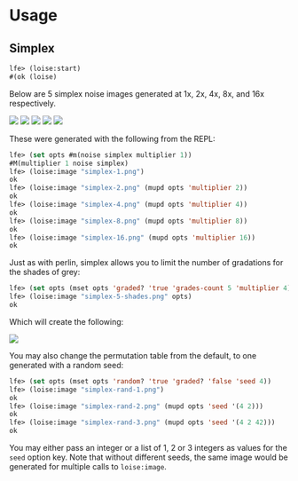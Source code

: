 # Usage

## Simplex

``` cl
lfe> (loise:start)
#(ok (loise)
```

Below are 5 simplex noise images generated at 1x, 2x, 4x, 8x, and 16x respectively.

<img src="../priv/images/simplex-1.png" />

<img src="../priv/images/simplex-2.png" />

<img src="../priv/images/simplex-4.png" />

<img src="../priv/images/simplex-8.png" />

<img src="../priv/images/simplex-16.png" />

These were generated with the following from the REPL:

```cl
lfe> (set opts #m(noise simplex multiplier 1))
#M(multiplier 1 noise simplex)
lfe> (loise:image "simplex-1.png")
ok
lfe> (loise:image "simplex-2.png" (mupd opts 'multiplier 2))
ok
lfe> (loise:image "simplex-4.png" (mupd opts 'multiplier 4))
ok
lfe> (loise:image "simplex-8.png" (mupd opts 'multiplier 8))
ok
lfe> (loise:image "simplex-16.png" (mupd opts 'multiplier 16))
ok
```

Just as with perlin, simplex allows you to limit the number of gradations for
the shades of grey:

```cl
lfe> (set opts (mset opts 'graded? 'true 'grades-count 5 'multiplier 4))
lfe> (loise:image "simplex-5-shades.png" opts)
ok
```

Which will create the following:

<img src="../priv/images/simplex-5-shades.png" />

You may also change the permutation table from the default, to one generated
with a random seed:

```cl
lfe> (set opts (mset opts 'random? 'true 'graded? 'false 'seed 4))
lfe> (loise:image "simplex-rand-1.png")
ok
lfe> (loise:image "simplex-rand-2.png" (mupd opts 'seed '(4 2)))
ok
lfe> (loise:image "simplex-rand-3.png" (mupd opts 'seed '(4 2 42)))
ok
```

You may either pass an integer or a list of 1, 2 or 3 integers as values
for the `seed` option key. Note that without different seeds, the same image
would be generated for multiple calls to `loise:image`.

